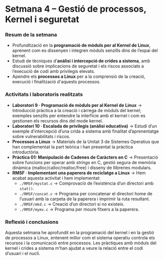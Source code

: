 # **Setmana 4 – Gestió de processos, Kernel i seguretat**

### Resum de la setmana

- Profundització en la **programació de mòduls per al Kernel de Linux**, aprenent com es dissenyen i integren mòduls senzills dins de l’espai del kernel.  
- Estudi de tècniques d’**anàlisi i intercepció de crides a sistema**, amb discussió sobre implicacions de seguretat i els riscos associats a l’execució de codi amb privilegis elevats.  
- Apendre els **processos a Linux** per a la comprensió de la creació, execució i finalització d'aquests processos.  

### Activitats i laboratoris realitzats

- **Laboratori 9 · Programació de mòduls per al Kernel de Linux** → Introducció pràctica a la creació i càrrega de mòduls del kernel; exemples senzills per entendre la interfície amb el kernel i com es gestionen els recursos dins del mode kernel.  
- **Laboratori 10 · Escalada de privilegis (anàlisi educativa)** → Estudi d’un exemple d’intercepció d’una crida a sistema amb finalitat d’aprenentatge sobre vulnerabilitats i riscos.
- **Processos a Linux** → Materials de la Unitat 3 de Sistemes Operatius que han complementat la part teòrica i han presentat la pràctica introductòria.  
- **Pràctica 01: Manipulació de Cadenes de Caràcters en C** → Presentació sobre funcions per operar amb *strings* en C, gestió segura de memòria dinàmica (malloc/calloc/realloc/free) i disseny de llibreries modulars.
- **RMSF · Implementant una paperera de reciclatge a Linux** →  Hem acabat aquesta activitat i hem implementat:
  - `./RMSF/mystat.c` → Comprovació de l’existència d’un directori amb `stat()`.
  - `./RMSF/concat.c` → Programa per concatenar el directori home de l’usuari amb la carpeta de la paperera i imprimir la ruta resultant.
  - `./RMSF/mkd.c` → Creació d’un directori si no existeix.
  - `./RMSF/mymv.c` → Programa per moure fitxers a la paperera.  

### Reflexió i conclusions

Aquesta setmana he aprofundit en la programació del kernel i en la gestió de processos a Linux, entenent millor com el sistema operatiu controla els recursos i la comunicació entre processos. Les pràctiques amb mòduls del kernel i crides a sistema m’han ajudat a veure la relació entre el codi d’usuari i el nucli.
